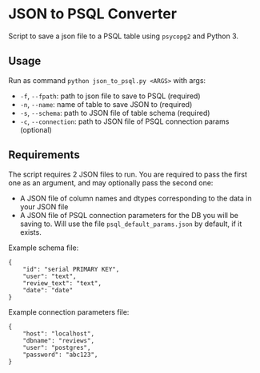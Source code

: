# JSON to PSQL Converter
Script to save a json file to a PSQL table using `psycopg2` and Python 3.

## Usage
Run as command `python json_to_psql.py <ARGS>` with args:
  - `-f`, `--fpath`: path to json file to save to PSQL (required)
  - `-n`, `--name`: name of table to save JSON to (required)
  - `-s`, `--schema`: path to JSON file of table schema (required)
  - `-c`, `--connection`: path to JSON file of PSQL connection params (optional)

## Requirements
The script requires 2 JSON files to run. You are required to pass the first one as an argument, and may optionally pass the second one:
  - A JSON file of column names and dtypes corresponding to the data in your JSON file
  - A JSON file of PSQL connection parameters for the DB you will be saving to. Will use the file `psql_default_params.json` by default, if it exists.

Example schema file:
```
{
    "id": "serial PRIMARY KEY",
    "user": "text",
    "review_text": "text",
    "date": "date"
}
```

Example connection parameters file:
```
{
    "host": "localhost",
    "dbname": "reviews",
    "user": "postgres",
    "password": "abc123",
}
```
